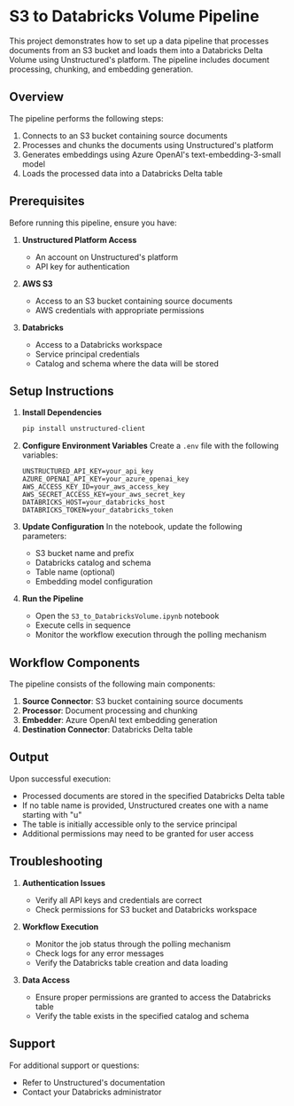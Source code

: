 # S3 to Databricks Volume Pipeline

This project demonstrates how to set up a data pipeline that processes documents from an S3 bucket and loads them into a Databricks Delta Volume using Unstructured's platform. The pipeline includes document processing, chunking, and embedding generation.

## Overview

The pipeline performs the following steps:
1. Connects to an S3 bucket containing source documents
2. Processes and chunks the documents using Unstructured's platform
3. Generates embeddings using Azure OpenAI's text-embedding-3-small model
4. Loads the processed data into a Databricks Delta table

## Prerequisites

Before running this pipeline, ensure you have:

1. **Unstructured Platform Access**
   - An account on Unstructured's platform
   - API key for authentication


2. **AWS S3**
   - Access to an S3 bucket containing source documents
   - AWS credentials with appropriate permissions

3. **Databricks**
   - Access to a Databricks workspace
   - Service principal credentials
   - Catalog and schema where the data will be stored

## Setup Instructions

1. **Install Dependencies**
   ```bash
   pip install unstructured-client
   ```

2. **Configure Environment Variables**
   Create a `.env` file with the following variables:
   ```
   UNSTRUCTURED_API_KEY=your_api_key
   AZURE_OPENAI_API_KEY=your_azure_openai_key
   AWS_ACCESS_KEY_ID=your_aws_access_key
   AWS_SECRET_ACCESS_KEY=your_aws_secret_key
   DATABRICKS_HOST=your_databricks_host
   DATABRICKS_TOKEN=your_databricks_token
   ```

3. **Update Configuration**
   In the notebook, update the following parameters:
   - S3 bucket name and prefix
   - Databricks catalog and schema
   - Table name (optional)
   - Embedding model configuration

4. **Run the Pipeline**
   - Open the `S3_to_DatabricksVolume.ipynb` notebook
   - Execute cells in sequence
   - Monitor the workflow execution through the polling mechanism

## Workflow Components

The pipeline consists of the following main components:

1. **Source Connector**: S3 bucket containing source documents
2. **Processor**: Document processing and chunking
3. **Embedder**: Azure OpenAI text embedding generation
4. **Destination Connector**: Databricks Delta table

## Output

Upon successful execution:
- Processed documents are stored in the specified Databricks Delta table
- If no table name is provided, Unstructured creates one with a name starting with "u"
- The table is initially accessible only to the service principal
- Additional permissions may need to be granted for user access

## Troubleshooting

1. **Authentication Issues**
   - Verify all API keys and credentials are correct
   - Check permissions for S3 bucket and Databricks workspace

2. **Workflow Execution**
   - Monitor the job status through the polling mechanism
   - Check logs for any error messages
   - Verify the Databricks table creation and data loading

3. **Data Access**
   - Ensure proper permissions are granted to access the Databricks table
   - Verify the table exists in the specified catalog and schema

## Support

For additional support or questions:
- Refer to Unstructured's documentation
- Contact your Databricks administrator
